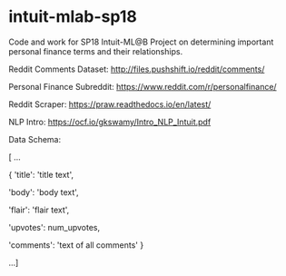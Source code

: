 # intuit-mlab-sp18
Code and work for SP18 Intuit-ML@B Project on determining important personal finance terms and their relationships.

Reddit Comments Dataset: http://files.pushshift.io/reddit/comments/

Personal Finance Subreddit: https://www.reddit.com/r/personalfinance/

Reddit Scraper: https://praw.readthedocs.io/en/latest/

NLP Intro: https://ocf.io/gkswamy/Intro_NLP_Intuit.pdf

Data Schema:

[ ...

{
  'title': 'title text',
  
  'body': 'body text',
  
  'flair': 'flair text',
  
  'upvotes': num_upvotes,
  
  'comments': 'text of all comments'
}

...]
